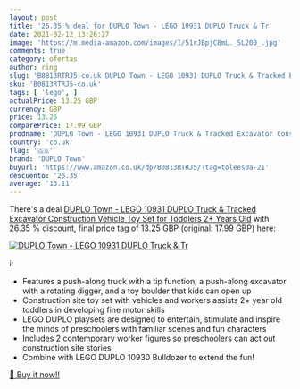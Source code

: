 ```yaml
---
layout: post
title: '26.35 % deal for DUPLO Town - LEGO 10931 DUPLO Truck & Tr'
date: 2021-02-12 13:26:27
image: 'https://m.media-amazon.com/images/I/51rJBpjC8mL._SL200_.jpg'
comments: true
category: ofertas
author: ring
slug: 'B0813RTRJ5-co.uk DUPLO Town - LEGO 10931 DUPLO Truck & Tracked Excavator...'
sku: 'B0813RTRJ5-co.uk'
tags: [ 'lego', ]
actualPrice: 13.25 GBP
currency: GBP
price: 13.25
comparePrice: 17.99 GBP
prodname: 'DUPLO Town - LEGO 10931 DUPLO Truck & Tracked Excavator Construction Vehicle Toy Set for Toddlers 2+ Years Old'
country: 'co.uk'
flag: '🇬🇧'
brand: 'DUPLO Town'
buyurl: 'https://www.amazon.co.uk/dp/B0813RTRJ5/?tag=tolees0a-21'
descuento: '26.35'
average: '13.11'
---
```


There's a deal [DUPLO Town - LEGO 10931 DUPLO Truck & Tracked Excavator Construction Vehicle Toy Set for Toddlers 2+ Years Old](https://www.amazon.co.uk/dp/B0813RTRJ5/?tag=tolees0a-21)  with  26.35 % discount, final price tag of  13.25 GBP (original: 17.99 GBP) here:

[![DUPLO Town - LEGO 10931 DUPLO Truck & Tr](https://m.media-amazon.com/images/I/51rJBpjC8mL._SL200_.jpg)](https://www.amazon.co.uk/dp/B0813RTRJ5/?tag=tolees0a-21)

ℹ️:

- Features a push-along truck with a tip function, a push-along excavator with a rotating digger, and a toy boulder that kids can open up
- Construction site toy set with vehicles and workers assists 2+ year old toddlers in developing fine motor skills
- LEGO DUPLO playsets are designed to entertain, stimulate and inspire the minds of preschoolers with familiar scenes and fun characters
- Includes 2 contemporary worker figures so preschoolers can act out construction site stories
- Combine with LEGO DUPLO 10930 Bulldozer to extend the fun!

[🛒 Buy it now!!](https://www.amazon.co.uk/dp/B0813RTRJ5/?tag=tolees0a-21)
